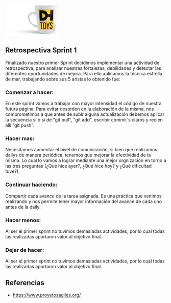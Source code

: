
[![DHToys](https://raw.githubusercontent.com/0220CBFSNCN01ARCO/grupo_7_DH-Toys/master/site/public/img/tazaRegalo.jpg)](https://google.com)

## Retrospectiva Sprint 1
Finalizado nuestro primer Sprint decidimos implementar una actividad de retrospectiva, para analizar nuestras fortalezas, debilidades y detectar las diferentes oportunidades de mejora. Para ello aplicamos la técnica estrella de mar, trabajando sobre sus 5 aristas lo obtenido fue:

### Comenzar a hacer:
En este sprint vamos a trabajar con mayor intensidad el código de nuestra futura página.
Para evitar desorden en la elaboración de la misma, nos comprometimos a que antes de subir alguna actualización debemos aplicar la secuencia si o si de "git pull", "git add", escribir commit´s claros y recien allí "git push".

### Hacer mas:
Necesitamos aumentar el nivel de comunicación, si bien que realizamos dailys de manera periódica, tenemos que mejorar la efectividad de la misma. Lo cual lo vamos a lograr mediante una mejor orgnización en torno a las tres preguntas (¿Qué hice ayer?, ¿Qué hice hoy? y ¿Qué dificultad tuve?).

### Continuar haciendo:
Compartir cada avance de la tarea asignada. Es una práctica que venimos realizando y nos permite tener mayor información del avance de cada uno antes de la daily.

### Hacer menos:
Al ser el primer sprint no tuvimos demasiadas actividades, por lo cual todas las realizadas aportaron valor al objetivo final.

### Dejar de hacer:
Al ser el primer sprint no tuvimos demasiadas actividades, por lo cual todas las realizadas aportaron valor al objetivo final.


## Referencias
- https://www.proyetosagiles.org/
